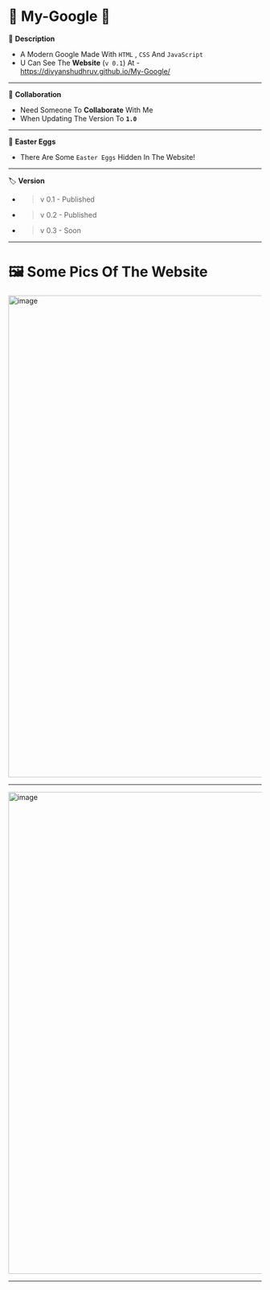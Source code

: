 # 🎈 My-Google 🎈

📑 **Description**
* A Modern Google Made With `HTML` , `CSS` And `JavaScript`
* U Can See The **Website** (`v 0.1`) At - https://divyanshudhruv.github.io/My-Google/
----------------------
🤝 **Collaboration**
* Need Someone To **Collaborate** With Me
* When Updating The Version To **`1.0`**
---------------------
🥚 **Easter Eggs**
* There Are Some `Easter Eggs` Hidden In The Website!
---------------------
🏷️ **Version**
* > v 0.1 - Published
* > v 0.2 - Published
* > v 0.3 - Soon
---------------------
# 🖼️ **Some Pics Of The Website**


<img width="960" alt="image" src="https://user-images.githubusercontent.com/71079602/144793385-84bd830f-85b1-4dc7-8bb5-072d9f1c7b2d.png">

---------------------

<img width="960" alt="image" src="https://user-images.githubusercontent.com/71079602/144793493-582761eb-0f9d-4ca9-808d-51f7c209ceb6.png">

---------------------
